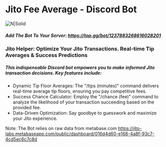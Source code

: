 # Jito Fee Average - Discord Bot
![N|Solid](https://i.imgur.com/PdUjhdx.png)
##### Add The Bot To Your Server:  https://top.gg/bot/1237883268616028201


### Jito Helper: Optimize Your Jito Transactions. Real-time Tip Averages & Success Predictions

##### This indispensable Discord bot empowers you to make informed Jito transaction decisions. Key features include:

-  Dynamic Tip Floor Averages: The "/tips (minutes)" command delivers real-time average tip floors, ensuring you pay competitive fees.
-   Success Chance Calculator: Employ the "/chance (fee)" command to analyze the likelihood of your transaction succeeding based on the provided fee.
-   Data-Driven Optimization: Say goodbye to guesswork and maximize your Jito experience.
  
Note: The Bot relies on raw data from metabase.com https://jito-labs.metabaseapp.com/public/dashboard/016d4d60-e168-4a8f-93c7-4cd5ec6c7c8d
